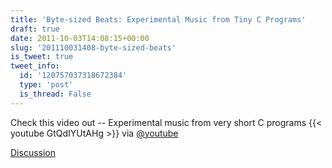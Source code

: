 ```yaml
---
title: 'Byte-sized Beats: Experimental Music from Tiny C Programs'
draft: true
date: 2011-10-03T14:08:15+00:00
slug: '201110031408-byte-sized-beats'
is_tweet: true
tweet_info:
  id: '120757037318672384'
  type: 'post'
  is_thread: False
---
```




Check this video out -- Experimental music from very short C programs {{< youtube GtQdIYUtAHg >}} via [@youtube](https://x.com/youtube)

[Discussion](https://x.com/sytelus/status/120757037318672384)
